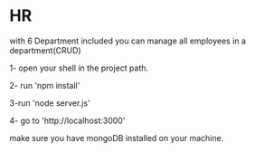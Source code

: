 # HR
with 6 Department included you can manage all employees in a department(CRUD)

1- open your shell in the project path.

2- run 'npm install'

3-run 'node server.js'

4- go to 'http://localhost:3000'

make sure you have mongoDB installed on your machine.
